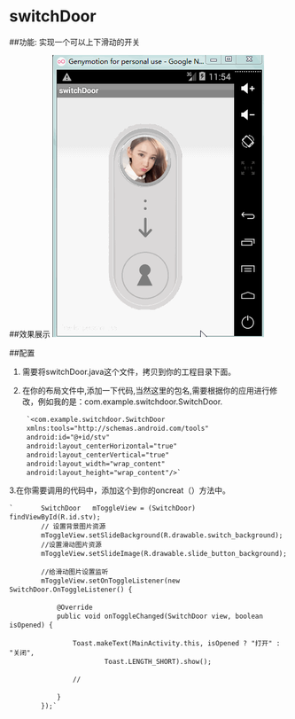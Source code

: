 # switchDoor
##功能:
	实现一个可以上下滑动的开关 


##效果展示
 ![image](https://github.com/robertxiaohui/switch/blob/master/switchDoor/yt6.gif)


##配置
1. 需要将switchDoor.java这个文件，拷贝到你的工程目录下面。

2. 在你的布局文件中,添加一下代码,当然这里的包名,需要根据你的应用进行修改，例如我的是：com.example.switchdoor.SwitchDoor.
		
		`<com.example.switchdoor.SwitchDoor
       	xmlns:tools="http://schemas.android.com/tools"
        android:id="@+id/stv"
        android:layout_centerHorizontal="true"
        android:layout_centerVertical="true"
        android:layout_width="wrap_content"
        android:layout_height="wrap_content"/>`

3.在你需要调用的代码中，添加这个到你的oncreat（）方法中。

    ` 		SwitchDoor   mToggleView = (SwitchDoor) findViewById(R.id.stv);
	        // 设置背景图片资源
	        mToggleView.setSlideBackground(R.drawable.switch_background);
	        //设置滑动图片资源
	        mToggleView.setSlideImage(R.drawable.slide_button_background);

	        //给滑动图片设置监听
	        mToggleView.setOnToggleListener(new SwitchDoor.OnToggleListener() {

	            @Override
	            public void onToggleChanged(SwitchDoor view, boolean isOpened) {

	                Toast.makeText(MainActivity.this, isOpened ? "打开" : "关闭",
	                        Toast.LENGTH_SHORT).show();

	                //

	            }
	        });`